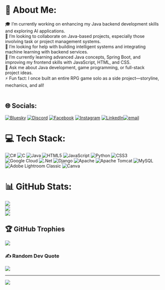 # 💫 About Me:
🎓 I’m currently working on enhancing my Java backend development skills and exploring AI applications.<br>🤝 I’m looking to collaborate on Java-based projects, especially those involving task or project management systems.<br>🙏 I’m looking for help with building intelligent systems and integrating machine learning with backend services.<br>🌱 I’m currently learning advanced Java concepts, Spring Boot, and improving my frontend skills with JavaScript, HTML, and CSS.<br>💬 Ask me about Java development, game programming, or full-stack project ideas.<br>⚡ Fun fact: I once built an entire RPG game solo as a side project—storyline, mechanics, and all!<br><br>


## 🌐 Socials:
[![Bluesky](https://img.shields.io/badge/bluesky-0285FF?style=for-the-badge&logo=bluesky&logoColor=%23FFFFFF)](https://bsky.app/profile/Pxelmir) [![Discord](https://img.shields.io/badge/Discord-%237289DA.svg?logo=discord&logoColor=white)](https://discord.gg/pxelmir_94301) [![Facebook](https://img.shields.io/badge/Facebook-%231877F2.svg?logo=Facebook&logoColor=white)](https://www.facebook.com/amir.budhathoki.12) [![Instagram](https://img.shields.io/badge/Instagram-%23E4405F.svg?logo=Instagram&logoColor=white)](https://instagram.com/amirbudhathoki3) [![LinkedIn](https://img.shields.io/badge/LinkedIn-%230077B5.svg?logo=linkedin&logoColor=white)](https://www.linkedin.com/in/amir-budhathoki-45a91b34b/)[![email](https://img.shields.io/badge/Email-D14836?logo=gmail&logoColor=white)](mailto:thisisamirbudhathoki@gmail.com) 

# 💻 Tech Stack:
![C#](https://img.shields.io/badge/c%23-%23239120.svg?style=for-the-badge&logo=csharp&logoColor=white) ![C](https://img.shields.io/badge/c-%2300599C.svg?style=for-the-badge&logo=c&logoColor=white) ![Java](https://img.shields.io/badge/java-%23ED8B00.svg?style=for-the-badge&logo=openjdk&logoColor=white) ![HTML5](https://img.shields.io/badge/html5-%23E34F26.svg?style=for-the-badge&logo=html5&logoColor=white) ![JavaScript](https://img.shields.io/badge/javascript-%23323330.svg?style=for-the-badge&logo=javascript&logoColor=%23F7DF1E) ![Python](https://img.shields.io/badge/python-3670A0?style=for-the-badge&logo=python&logoColor=ffdd54) ![CSS3](https://img.shields.io/badge/css3-%231572B6.svg?style=for-the-badge&logo=css3&logoColor=white) ![Google Cloud](https://img.shields.io/badge/GoogleCloud-%234285F4.svg?style=for-the-badge&logo=google-cloud&logoColor=white) ![.Net](https://img.shields.io/badge/.NET-5C2D91?style=for-the-badge&logo=.net&logoColor=white) ![Django](https://img.shields.io/badge/django-%23092E20.svg?style=for-the-badge&logo=django&logoColor=white) ![Apache](https://img.shields.io/badge/apache-%23D42029.svg?style=for-the-badge&logo=apache&logoColor=white) ![Apache Tomcat](https://img.shields.io/badge/apache%20tomcat-%23F8DC75.svg?style=for-the-badge&logo=apache-tomcat&logoColor=black) ![MySQL](https://img.shields.io/badge/mysql-4479A1.svg?style=for-the-badge&logo=mysql&logoColor=white) ![Adobe Lightroom Classic](https://img.shields.io/badge/Adobe%20Lightroom%20Classic-31A8FF.svg?style=for-the-badge&logo=Adobe%20Lightroom%20Classic&logoColor=white) ![Canva](https://img.shields.io/badge/Canva-%2300C4CC.svg?style=for-the-badge&logo=Canva&logoColor=white)
# 📊 GitHub Stats:
![](https://github-readme-stats.vercel.app/api?username=Pxelmir&theme=dark&hide_border=false&include_all_commits=false&count_private=false)<br/>
![](https://nirzak-streak-stats.vercel.app/?user=Pxelmir&theme=dark&hide_border=false)<br/>
![](https://github-readme-stats.vercel.app/api/top-langs/?username=Pxelmir&theme=dark&hide_border=false&include_all_commits=false&count_private=false&layout=compact)

## 🏆 GitHub Trophies
![](https://github-profile-trophy.vercel.app/?username=Pxelmir&theme=radical&no-frame=false&no-bg=true&margin-w=4)

### ✍️ Random Dev Quote
![](https://quotes-github-readme.vercel.app/api?type=horizontal&theme=radical)

---
[![](https://visitcount.itsvg.in/api?id=Pxelmir&icon=0&color=0)](https://visitcount.itsvg.in)

<!-- Proudly created with GPRM ( https://gprm.itsvg.in ) -->
